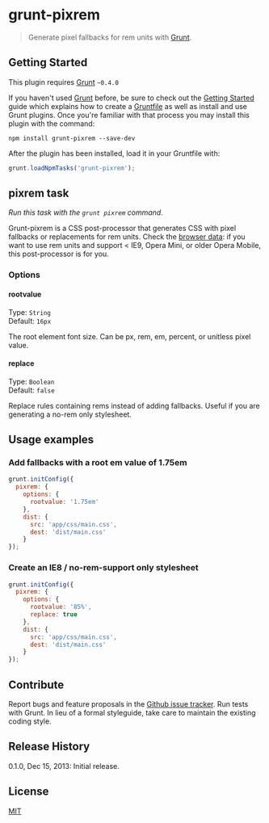 # grunt-pixrem

> Generate pixel fallbacks for rem units with [Grunt](http://gruntjs.com/).

## Getting Started

This plugin requires [Grunt](http://gruntjs.com/) `~0.4.0`

If you haven't used [Grunt](http://gruntjs.com/) before, be sure to check out the [Getting Started](http://gruntjs.com/getting-started) guide which explains how to create a [Gruntfile](http://gruntjs.com/sample-gruntfile) as well as install and use Grunt plugins. Once you're familiar with that process you may install this plugin with the command:

```shell
npm install grunt-pixrem --save-dev
```

After the plugin has been installed, load it in your Gruntfile with:

```js
grunt.loadNpmTasks('grunt-pixrem');
```

## pixrem task

_Run this task with the `grunt pixrem` command._

Grunt-pixrem is a CSS post-processor that generates CSS with pixel fallbacks or replacements for rem units. Check the [browser data](http://caniuse.com/rem): if you want to use rem units and support < IE9, Opera Mini, or older Opera Mobile, this post-processor is for you.

### Options

#### rootvalue

Type: `String`  
Default: `16px`  

The root element font size. Can be px, rem, em, percent, or unitless pixel value.

#### replace

Type: `Boolean`  
Default: `false`  

Replace rules containing rems instead of adding fallbacks. Useful if you are generating a no-rem only stylesheet.

## Usage examples

### Add fallbacks with a root em value of 1.75em

```js
grunt.initConfig({
  pixrem: {
    options: {
      rootvalue: '1.75em'
    },
    dist: {
      src: 'app/css/main.css',
      dest: 'dist/main.css'
    }
});
```

### Create an IE8 / no-rem-support only stylesheet 

```js
grunt.initConfig({
  pixrem: {
    options: {
      rootvalue: '85%',
      replace: true
    },
    dist: {
      src: 'app/css/main.css',
      dest: 'dist/main.css'
    }
});
```

## Contribute

Report bugs and feature proposals in the [Github issue tracker](https://github.com/robwierzbowski/grunt-pixrem/issues). Run tests with Grunt. In lieu of a formal styleguide, take care to maintain the existing coding style. 

## Release History

0.1.0, Dec 15, 2013: Initial release.  

## License

[MIT](http://en.wikipedia.org/wiki/MIT_License)
